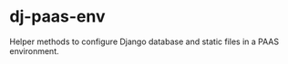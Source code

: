 dj-paas-env
===========

Helper methods to configure Django database and static files in a PAAS environment.
